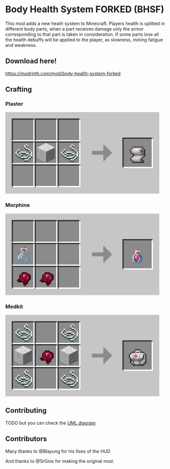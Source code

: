 # Body Health System FORKED (BHSF)

This mod adds a new heath system to Minecraft.
Players health is splitted in different body parts, when a part receives damage only the armor corresponding to that part is taken in consideration.
If some parts lose all the health debuffs will be applied to the player, as slowness, mining fatigue and weakness.

## Download here!
https://modrinth.com/mod/body-health-system-forked

## Crafting

### Plaster

![plaster_crafting](docs/images/plaster_crafting.png)

### Morphine

![morphine_crafting](docs/images/morphine_crafting.png)

### Medkit

![medkit crafting](docs/images/medkit_crafting.png)

## Contributing
TODO but you can check the [UML diagram](https://github.com/SrGnis/Body-Health-System/blob/master/docs/images/BodyHealthSystemUML.png)

## Contributors

Many thanks to @Blayung for his fixes of the HUD 

And thanks to @SrGnis for making the original mod.